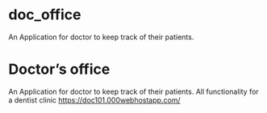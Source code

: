 # doc_office
An Application for doctor to keep track of their patients.

# Doctor’s office
An Application for doctor to keep track of their patients.
All functionality for a dentist clinic
https://doc101.000webhostapp.com/
